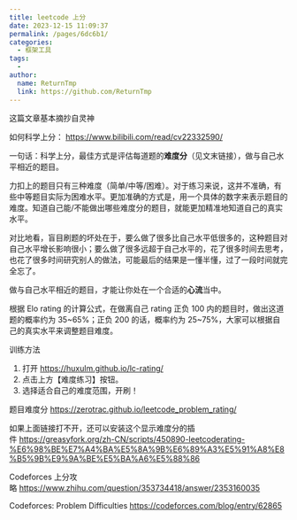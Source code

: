 ```yaml
---
title: leetcode 上分
date: 2023-12-15 11:09:37
permalink: /pages/6dc6b1/
categories:
  - 框架工具
tags:
  - 
author: 
  name: ReturnTmp
  link: https://github.com/ReturnTmp
---
```



这篇文章基本摘抄自灵神


如何科学上分： https://www.bilibili.com/read/cv22332590/ 


一句话：科学上分，最佳方式是评估每道题的**难度分**（见文末链接），做与自己水平相近的题目。

力扣上的题目只有三种难度（简单/中等/困难）。对于练习来说，这并不准确，有些中等题目实际为困难水平。更加准确的方式是，用一个具体的数字来表示题目的难度。知道自己能/不能做出哪些难度分的题目，就能更加精准地知道自己的真实水平。

对比地看，盲目刷题的坏处在于，要么做了很多比自己水平低很多的，这种题目对自己水平增长影响很小；要么做了很多远超于自己水平的，花了很多时间去思考，也花了很多时间研究别人的做法，可能最后的结果是一懂半懂，过了一段时间就完全忘了。

做与自己水平相近的题目，才能让你处在一个合适的**心流**当中。

根据 Elo rating 的计算公式，在做离自己 rating 正负 100 内的题目时，做出这道题的概率约为 35~65%；正负 200 的话，概率约为 25~75%，大家可以根据自己的真实水平来调整题目难度。

  

训练方法

1. 打开 https://huxulm.github.io/lc-rating/
2. 点击上方【难度练习】按钮。  
3. 选择适合自己的难度范围，开刷！

题目难度分 https://zerotrac.github.io/leetcode_problem_rating/

如果上面链接打不开，还可以安装这个显示难度分的插件 https://greasyfork.org/zh-CN/scripts/450890-leetcoderating-%E6%98%BE%E7%A4%BA%E5%8A%9B%E6%89%A3%E5%91%A8%E8%B5%9B%E9%9A%BE%E5%BA%A6%E5%88%86

Codeforces 上分攻略 https://www.zhihu.com/question/353734418/answer/2353160035

Codeforces: Problem Difficulties https://codeforces.com/blog/entry/62865 




